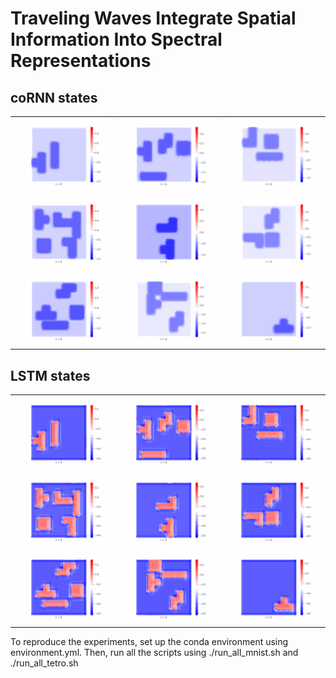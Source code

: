 # Traveling Waves Integrate Spatial Information Into Spectral Representations

## coRNN states
<table>
  <tr>
    <td><img src="gifs/cornn_sample-2.gif" alt="Description 1" width="200"/></td>
    <td><img src="gifs/cornn_sample-4.gif" alt="Description 2" width="200"/></td>
    <td><img src="gifs/cornn_sample-5.gif" alt="Description 3" width="200"/></td>
  </tr>
  <tr>
    <td><img src="gifs/cornn_sample-7.gif" alt="Description 4" width="200"/></td>
    <td><img src="gifs/cornn_sample-8.gif" alt="Description 5" width="200"/></td>
    <td><img src="gifs/cornn_sample-9.gif" alt="Description 6" width="200"/></td>
  </tr>
  <tr>
    <td><img src="gifs/cornn_sample-10.gif" alt="Description 7" width="200"/></td>
    <td><img src="gifs/cornn_sample-11.gif" alt="Description 8" width="200"/></td>
    <td><img src="gifs/cornn_sample-12.gif" alt="Description 9" width="200"/></td>
  </tr>
</table>

## LSTM states
<table>
  <tr>
    <td><img src="gifs/lstm_sample-2.gif" alt="Description 1" width="200"/></td>
    <td><img src="gifs/lstm_sample-4.gif" alt="Description 2" width="200"/></td>
    <td><img src="gifs/lstm_sample-5.gif" alt="Description 3" width="200"/></td>
  </tr>
  <tr>
    <td><img src="gifs/lstm_sample-7.gif" alt="Description 4" width="200"/></td>
    <td><img src="gifs/lstm_sample-8.gif" alt="Description 5" width="200"/></td>
    <td><img src="gifs/lstm_sample-9.gif" alt="Description 6" width="200"/></td>
  </tr>
  <tr>
    <td><img src="gifs/lstm_sample-10.gif" alt="Description 7" width="200"/></td>
    <td><img src="gifs/lstm_sample-11.gif" alt="Description 8" width="200"/></td>
    <td><img src="gifs/lstm_sample-12.gif" alt="Description 9" width="200"/></td>
  </tr>
</table>


To reproduce the experiments, set up the conda environment using environment.yml. Then, run all the scripts using ./run_all_mnist.sh and ./run_all_tetro.sh